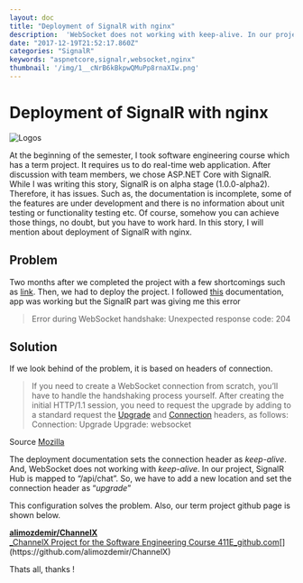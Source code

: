 ```yaml
---
layout: doc
title: "Deployment of SignalR with nginx"
description:  'WebSocket does not working with keep-alive. In our project, SignalR Hub is mapped to “/api/chat”. So, we have to add a new location and set the connection header as “upgrade”'
date: "2017-12-19T21:52:17.860Z"
categories: "SignalR"
keywords: "aspnetcore,signalr,websocket,nginx"
thumbnail: '/img/1__cNrB6kBkpwQMuPp8rnaXIw.png'
---
```


# Deployment of SignalR with nginx

![Logos](/img/1__cNrB6kBkpwQMuPp8rnaXIw.png)

At the beginning of the semester, I took software engineering course which has a term project. It requires us to do real-time web application. After discussion with team members, we chose ASP.NET Core with SignalR. While I was writing this story, SignalR is on alpha stage (1.0.0-alpha2). Therefore, it has issues. Such as, the documentation is incomplete, some of the features are under development and there is no information about unit testing or functionality testing etc. Of course, somehow you can achieve those things, no doubt, but you have to work hard. In this story, I will mention about deployment of SignalR with nginx.

## Problem

Two months after we completed the project with a few shortcomings such as [link](https://twitter.com/almozdmr/status/940992242449309703). Then, we had to deploy the project. I followed [this](https://docs.microsoft.com/en-us/aspnet/core/publishing/linuxproduction?tabs=aspnetcore2x) documentation, app was working but the SignalR part was giving me this error

> Error during WebSocket handshake: Unexpected response code: 204

## Solution

If we look behind of the problem, it is based on headers of connection.

> If you need to create a WebSocket connection from scratch, you’ll have to handle the handshaking process yourself. After creating the initial HTTP/1.1 session, you need to request the upgrade by adding to a standard request the [Upgrade](https://developer.mozilla.org/en-US/docs/Web/HTTP/Headers/Upgrade "The documentation about this has not yet been written; please consider contributing!") and [Connection](https://developer.mozilla.org/en-US/docs/Web/HTTP/Headers/Connection "The Connection general header controls whether or not the network connection stays open after the current transaction finishes. If the value sent is keep-alive, the connection is persistent and not closed, allowing for subsequent requests to the same server to be done.") headers, as follows: Connection: Upgrade Upgrade: websocket

Source [Mozilla](https://developer.mozilla.org/en-US/docs/Web/HTTP/Protocol_upgrade_mechanism#Upgrading_to_a_WebSocket_connection)

The deployment documentation sets the connection header as _keep-alive_. And, WebSocket does not working with _keep-alive_. In our project, SignalR Hub is mapped to “/api/chat”. So, we have to add a new location and set the connection header as “_upgrade_”

This configuration solves the problem. Also, our term project github page is shown below.

[**alimozdemir/ChannelX**  
_ChannelX Project for the Software Engineering Course 411E_github.com](https://github.com/alimozdemir/ChannelX "https://github.com/alimozdemir/ChannelX")[](https://github.com/alimozdemir/ChannelX)

Thats all, thanks !